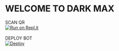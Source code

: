 <h1 color="purple">WELCOME TO DARK MAX</h1>

SCAN QR<br>
[![Run on Repl.it](https://repl.it/badge/github/quiec/whatsasena)](https://replit.com/@MrTima01/Dark-Max?v=1)
<br>
<br>
DEPLOY BOT<br>
 [![Deploy](https://www.herokucdn.com/deploy/button.svg)](https://heroku.com/deploy?template=https://github.com/MrTima01/Bot-Z)
